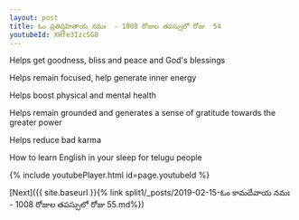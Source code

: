 ```yaml
---
layout: post
title: ఓం ప్రతిష్తహితాయ నమః  - 1008 రోజుల తపస్సులో రోజు  54
youtubeId: XHfe3IzcSG8
---
```

 
 
Helps get goodness, bliss and peace and God's blessings
 
Helps remain focused, help generate inner energy 
 
Helps boost physical and mental health 
 
Helps remain grounded and generates a sense of gratitude towards the greater power 
 
Helps reduce bad karma
 
How to learn English in your sleep for telugu people
 
 
 
 


{% include youtubePlayer.html id=page.youtubeId %}
 
[Next]({{ site.baseurl }}{% link split1/_posts/2019-02-15-ఓం కామదేవాయ నమః  - 1008 రోజుల తపస్సులో రోజు  55.md%})
 
